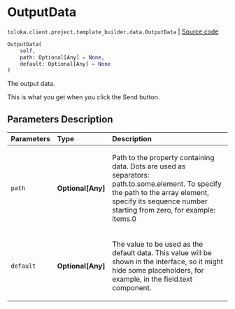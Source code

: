 # OutputData
`toloka.client.project.template_builder.data.OutputData` | [Source code](https://github.com/Toloka/toloka-kit/blob/v1.1.3/src/client/project/template_builder/data.py#L82)

```python
OutputData(
    self,
    path: Optional[Any] = None,
    default: Optional[Any] = None
)
```

The output data.


This is what you get when you click the Send button.

## Parameters Description

| Parameters | Type | Description |
| :----------| :----| :-----------|
`path`|**Optional\[Any\]**|<p>Path to the property containing data. Dots are used as separators: path.to.some.element. To specify the path to the array element, specify its sequence number starting from zero, for example: items.0</p>
`default`|**Optional\[Any\]**|<p>The value to be used as the default data. This value will be shown in the interface, so it might hide some placeholders, for example, in the field.text component.</p>
